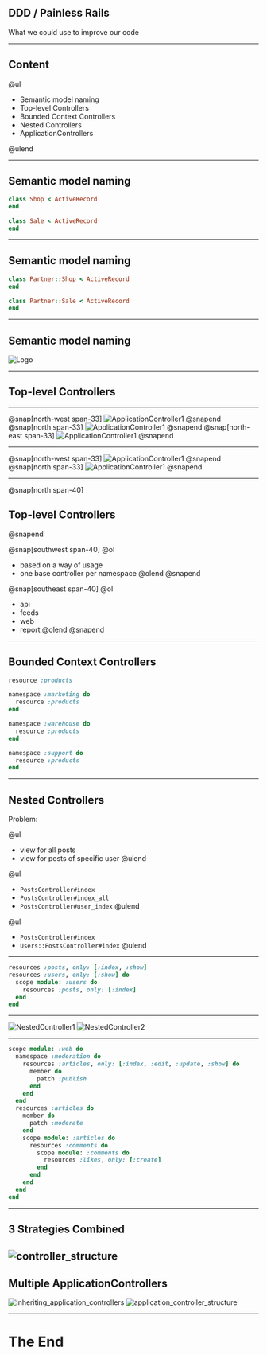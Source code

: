 ## DDD / Painless Rails

What we could use to improve our code

---

## Content

@ul

- Semantic model naming
- Top-level Controllers
- Bounded Context Controllers
- Nested Controllers
- ApplicationControllers

@ulend

---

## Semantic model naming
```ruby
class Shop < ActiveRecord
end

class Sale < ActiveRecord
end
```

---

## Semantic model naming
```ruby
class Partner::Shop < ActiveRecord
end

class Partner::Sale < ActiveRecord
end
```

---

## Semantic model naming

![Logo](assets/img/models.png)

---
## Top-level Controllers
---

@snap[north-west span-33]
![ApplicationController1](assets/img/app_con1.png)
@snapend
@snap[north span-33]
![ApplicationController1](assets/img/app_con2.png)
@snapend
@snap[north-east span-33]
![ApplicationController1](assets/img/app_con3.png)
@snapend

---

@snap[north-west span-33]
![ApplicationController1](assets/img/app_con4.png)
@snapend
@snap[north span-33]
![ApplicationController1](assets/img/app_con5.png)
@snapend

---
@snap[north span-40]
## Top-level Controllers
@snapend

@snap[southwest span-40]
  @ol
  - based on a way of usage
  - one base controller per namespace
  @olend
@snapend


@snap[southeast span-40]
  @ol
  - api
  - feeds
  - web
  - report
  @olend
@snapend

---
## Bounded Context Controllers

```ruby
resource :products

namespace :marketing do
  resource :products
end

namespace :warehouse do
  resource :products
end

namespace :support do
  resource :products
end
```
---
## Nested Controllers

Problem:

@ul
- view for all posts
- view for posts of specific user
@ulend

@ul
- `PostsController#index`
- `PostsController#index_all`
- `PostsController#user_index`
@ulend

@ul
- `PostsController#index`
- `Users::PostsController#index`
@ulend

---
```ruby
resources :posts, only: [:index, :show]
resources :users, only: [:show] do
  scope module: :users do
    resources :posts, only: [:index]
  end
end
```
---

![NestedController1](assets/img/nested_con1.png)
![NestedController2](assets/img/nested_con2.png)

---

```ruby
scope module: :web do
  namespace :moderation do
    resources :articles, only: [:index, :edit, :update, :show] do
      member do
        patch :publish
      end
    end
  end
  resources :articles do
    member do
      patch :moderate
    end
    scope module: :articles do
      resources :comments do
        scope module: :comments do
          resources :likes, only: [:create]
        end
      end
    end
  end
end
```
---
## 3 Strategies Combined
![controller_structure](assets/img/controller_structure.png)
---
## Multiple ApplicationControllers

![inheriting_application_controllers](assets/img/inheriting_app_cons.png)
![application_controller_structure](assets/img/app_con_structure.png)

---
# The End
